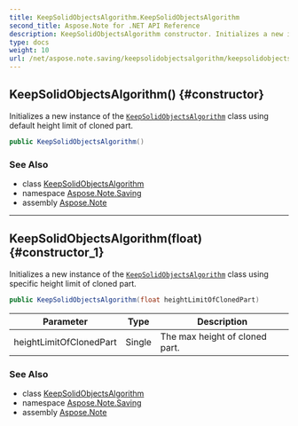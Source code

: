 ```yaml
---
title: KeepSolidObjectsAlgorithm.KeepSolidObjectsAlgorithm
second_title: Aspose.Note for .NET API Reference
description: KeepSolidObjectsAlgorithm constructor. Initializes a new instance of the KeepSolidObjectsAlgorithm class using default height limit of cloned part
type: docs
weight: 10
url: /net/aspose.note.saving/keepsolidobjectsalgorithm/keepsolidobjectsalgorithm/
---
```

## KeepSolidObjectsAlgorithm() {#constructor}

Initializes a new instance of the [`KeepSolidObjectsAlgorithm`](../) class using default height limit of cloned part.

```csharp
public KeepSolidObjectsAlgorithm()
```

### See Also

* class [KeepSolidObjectsAlgorithm](../)
* namespace [Aspose.Note.Saving](../../keepsolidobjectsalgorithm/)
* assembly [Aspose.Note](../../../)

---

## KeepSolidObjectsAlgorithm(float) {#constructor_1}

Initializes a new instance of the [`KeepSolidObjectsAlgorithm`](../) class using specific height limit of cloned part.

```csharp
public KeepSolidObjectsAlgorithm(float heightLimitOfClonedPart)
```

| Parameter | Type | Description |
| --- | --- | --- |
| heightLimitOfClonedPart | Single | The max height of cloned part. |

### See Also

* class [KeepSolidObjectsAlgorithm](../)
* namespace [Aspose.Note.Saving](../../keepsolidobjectsalgorithm/)
* assembly [Aspose.Note](../../../)


